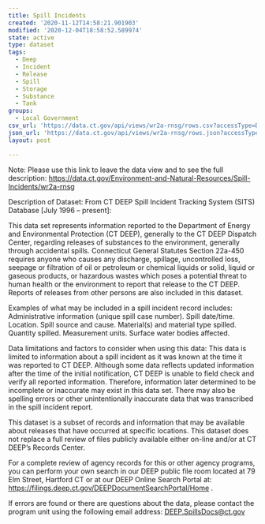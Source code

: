 ```yaml
---
title: Spill Incidents
created: '2020-11-12T14:58:21.901903'
modified: '2020-12-04T18:58:52.589974'
state: active
type: dataset
tags:
  - Deep
  - Incident
  - Release
  - Spill
  - Storage
  - Substance
  - Tank
groups:
  - Local Government
csv_url: 'https://data.ct.gov/api/views/wr2a-rnsg/rows.csv?accessType=DOWNLOAD'
json_url: 'https://data.ct.gov/api/views/wr2a-rnsg/rows.json?accessType=DOWNLOAD'
layout: post

---
```

Note:  Please use this link to leave the data view and to see the full description: https://data.ct.gov/Environment-and-Natural-Resources/Spill-Incidents/wr2a-rnsg

Description of Dataset:
From CT DEEP Spill Incident Tracking System (SITS) Database [July 1996 – present]:

This data set represents information reported to the Department of Energy and Environmental Protection (CT DEEP), generally to the CT DEEP Dispatch Center, regarding releases of substances to the environment, generally through accidental spills.  Connecticut General Statutes Section 22a-450 requires anyone who causes any discharge, spillage, uncontrolled loss, seepage or filtration of oil or petroleum or chemical liquids or solid, liquid or gaseous products, or hazardous wastes which poses a potential threat to human health or the environment to report that release to the CT DEEP.  Reports of releases from other persons are also included in this dataset.

Examples of what may be included in a spill incident record includes: Administrative information (unique spill case number). Spill date/time. Location. Spill source and cause. Material(s) and material type spilled. Quantity spilled. Measurement units. Surface water bodies affected. 

Data limitations and factors to consider when using this data: 
This data is limited to information about a spill incident as it was known at the time it was reported to CT DEEP. Although some data reflects updated information after the time of the initial notification, CT DEEP is unable to field check and verify all reported information.  Therefore, information later determined to be incomplete or inaccurate may exist in this data set.  There may also be spelling errors or other unintentionally inaccurate data that was transcribed in the spill incident report.

This dataset is a subset of records and information that may be available about releases that have occurred at specific locations.  This dataset does not replace a full review of files publicly available either on-line and/or at CT DEEP’s Records Center. 

For a complete review of agency records for this or other agency programs, you can perform your own search in our DEEP public file room located at 79 Elm Street, Hartford CT or at our DEEP Online Search Portal at:  https://filings.deep.ct.gov/DEEPDocumentSearchPortal/Home .

If errors are found or there are questions about the data, please contact the program unit using the following email address: DEEP.SpillsDocs@ct.gov

